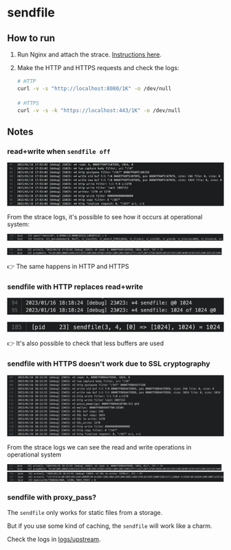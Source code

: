 # sendfile

## How to run

1. Run Nginx and attach the strace. [Instructions here](https://github.com/lucasrodcosta/nginx-studies#how-to-run).

2. Make the HTTP and HTTPS requests and check the logs:

    ```bash
    # HTTP
    curl -v -s "http://localhost:8080/1K" -o /dev/null

    # HTTPS
    curl -v -s -k "https://localhost:443/1K" -o /dev/null
    ```

## Notes

### read+write when `sendfile off`

![Nginx read+write](/sendfile/img/nginx_read_write.png)

From the strace logs, it's possible to see how it occurs at operational system:

![strace read](/sendfile/img/strace_read.png)

![strace write](/sendfile/img/strace_write.png)

:point_right: The same happens in HTTP and HTTPS

### sendfile with HTTP replaces read+write

![Nginx sendfile](/sendfile/img/nginx_sendfile.png)

![strace sendfile](/sendfile/img/strace_sendfile.png)

:point_right: It's also possible to check that less buffers are used

### sendfile with HTTPS doesn't work due to SSL cryptography

![Nginx HTTPS](/sendfile/img/nginx_https.png)

From the strace logs we can see the read and write operations in operational system

![strace read HTTPS](/sendfile/img/strace_read_https.png)
![strace write HTTPS](/sendfile/img/strace_write_https.png)

### sendfile with proxy_pass?

The `sendfile` only works for static files from a storage.

But if you use some kind of caching, the `sendfile` will work like a charm.

Check the logs in [logs/upstream](https://github.com/lucasrodcosta/nginx-studies/tree/main/sendfile/logs/upstream).
